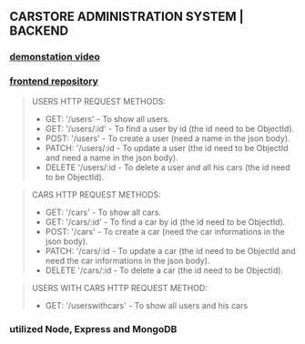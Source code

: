 ## CARSTORE ADMINISTRATION SYSTEM | BACKEND

### [demonstation video](https://www.youtube.com/watch?v=b0-D1AoZzq0)
### [frontend repository](https://github.com/natansalgado/carstore-frontend)

> USERS HTTP REQUEST METHODS:
>
> - GET: '/users' - To show all users.
> - GET: '/users/:id' - To find a user by id (the id need to be ObjectId).
> - POST: '/users' - To create a user (need a name in the json body).
> - PATCH: '/users/:id - To update a user (the id need to be ObjectId and need a name in the json body).
> - DELETE '/users/:id - To delete a user and all his cars (the id need to be ObjectId).

> CARS HTTP REQUEST METHODS:
>
> - GET: '/cars' - To show all cars.
> - GET: '/cars/:id' - To find a car by id (the id need to be ObjectId).
> - POST: '/cars' - To create a car (need the car informations in the json body).
> - PATCH: '/cars/:id - To update a car (the id need to be ObjectId and need the car informations in the json body).
> - DELETE '/cars/:id - To delete a car (the id need to be ObjectId).

> USERS WITH CARS HTTP REQUEST METHOD:
>
> - GET: '/userswithcars' - To show all users and his cars

### utilized Node, Express and MongoDB
